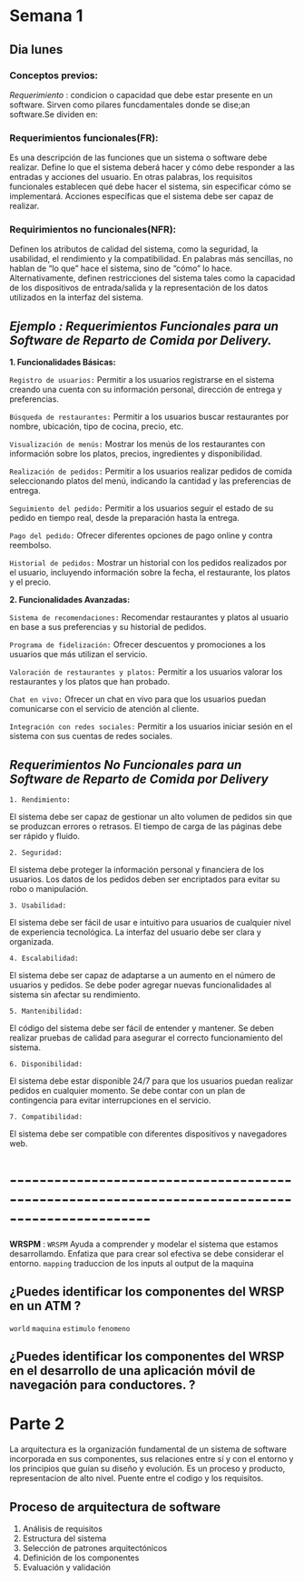 # Semana 1
## Dia lunes
### Conceptos previos:
*Requerimiento* : condicion o capacidad que debe estar presente en un software.
Sirven como pilares funcdamentales donde se dise;an software.Se dividen en:
### Requerimientos funcionales(FR):
Es una descripción de las funciones que un sistema o software debe realizar. Define lo que el sistema deberá hacer y cómo debe responder a las entradas y acciones del usuario.
En otras palabras, los requisitos funcionales establecen qué debe hacer el sistema, sin especificar cómo se implementará.
Acciones específicas que el sistema debe ser capaz de realizar.
### Requirimientos no funcionales(NFR): 
Definen los atributos de calidad del sistema, como la seguridad, la usabilidad, el rendimiento y la compatibilidad. En palabras más sencillas, no hablan de “lo que” hace el sistema, sino de “cómo” lo hace. Alternativamente, definen restricciones del sistema tales como la capacidad de los dispositivos de entrada/salida y la representación de los datos utilizados en la interfaz del sistema.

## *Ejemplo : Requerimientos Funcionales para un Software de Reparto de Comida por Delivery.*

**1. Funcionalidades Básicas:**

`Registro de usuarios:` Permitir a los usuarios registrarse en el sistema creando una cuenta con su información personal, dirección de entrega y preferencias.

`Búsqueda de restaurantes:` Permitir a los usuarios buscar restaurantes por nombre, ubicación, tipo de cocina, precio, etc.

`Visualización de menús:` Mostrar los menús de los restaurantes con información sobre los platos, precios, ingredientes y disponibilidad.

`Realización de pedidos:` Permitir a los usuarios realizar pedidos de comida seleccionando platos del menú, indicando la cantidad y las preferencias de entrega.

`Seguimiento del pedido:` Permitir a los usuarios seguir el estado de su pedido en tiempo real, desde la preparación hasta la entrega.

`Pago del pedido:` Ofrecer diferentes opciones de pago online y contra reembolso.

`Historial de pedidos:` Mostrar un historial con los pedidos realizados por el usuario, incluyendo información sobre la fecha, el restaurante, los platos y el precio.

**2. Funcionalidades Avanzadas:**

`Sistema de recomendaciones:` Recomendar restaurantes y platos al usuario en base a sus preferencias y su historial de pedidos.

`Programa de fidelización:` Ofrecer descuentos y promociones a los usuarios que más utilizan el servicio.

`Valoración de restaurantes y platos:` Permitir a los usuarios valorar los restaurantes y los platos que han probado.

`Chat en vivo:` Ofrecer un chat en vivo para que los usuarios puedan comunicarse con el servicio de atención al cliente.

`Integración con redes sociales:` Permitir a los usuarios iniciar sesión en el sistema con sus cuentas de redes sociales.

## *Requerimientos No Funcionales para un Software de Reparto de Comida por Delivery*

`1. Rendimiento:`

El sistema debe ser capaz de gestionar un alto volumen de pedidos sin que se produzcan errores o retrasos.
El tiempo de carga de las páginas debe ser rápido y fluido.

`2. Seguridad:`

El sistema debe proteger la información personal y financiera de los usuarios.
Los datos de los pedidos deben ser encriptados para evitar su robo o manipulación.

`3. Usabilidad:`

El sistema debe ser fácil de usar e intuitivo para usuarios de cualquier nivel de experiencia tecnológica.
La interfaz del usuario debe ser clara y organizada.

`4. Escalabilidad:`

El sistema debe ser capaz de adaptarse a un aumento en el número de usuarios y pedidos.
Se debe poder agregar nuevas funcionalidades al sistema sin afectar su rendimiento.

`5. Mantenibilidad:`

El código del sistema debe ser fácil de entender y mantener.
Se deben realizar pruebas de calidad para asegurar el correcto funcionamiento del sistema.

`6. Disponibilidad:`

El sistema debe estar disponible 24/7 para que los usuarios puedan realizar pedidos en cualquier momento.
Se debe contar con un plan de contingencia para evitar interrupciones en el servicio.

`7. Compatibilidad:`

El sistema debe ser compatible con diferentes dispositivos y navegadores web.

# -----------------------------------------------------------------------------------------------
**WRSPM** : 
`WRSPM` Ayuda a comprender y modelar el sistema que estamos desarrollamdo.
Enfatiza que para crear sol efectiva se debe considerar el entorno.
`mapping` traduccion de los inputs al output de la maquina
## ¿Puedes identificar los componentes del WRSP en un ATM ?
`world` 
`maquina` 
`estimulo`
`fenomeno`

## ¿Puedes identificar los componentes del WRSP en el desarrollo de una aplicación móvil de navegación para conductores. ?

# Parte 2
La arquitectura es la organización fundamental de un sistema de software
incorporada en sus componentes, sus relaciones entre sí y con el entorno
y los principios que guían su diseño y evolución.
Es un proceso y producto, representacion de alto nivel.
Puente entre el codigo y los requisitos.
## Proceso de arquitectura de software
1. Análisis de requisitos
2. Estructura del sistema
3. Selección de patrones arquitectónicos
4. Definición de los componentes
5. Evaluación y validación
